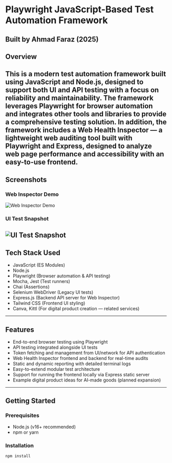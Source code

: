 # Playwright JavaScript-Based Test Automation Framework
**Built by Ahmad Faraz (2025)**
--
## Overview
This is a modern test automation framework built using JavaScript and Node.js, designed to support both UI and API testing with a focus on reliability and maintainability. The framework leverages Playwright for browser automation and integrates other tools and libraries to provide a comprehensive testing solution.
In addition, the framework includes a **Web Health Inspector** — a lightweight web auditing tool built with Playwright and Express, designed to analyze web page performance and accessibility with an easy-to-use frontend.
---
## Screenshots
### Web Inspector Demo
![Web Inspector Demo](img/web-inspector-git-img.PNG)
### UI Test Snapshot
![UI Test Snapshot](img/web-inspector-snapshot-1-ui-test.PNG)
---
## Tech Stack Used

- JavaScript (ES Modules)
- Node.js
- Playwright (Browser automation & API testing)
- Mocha, Jest (Test runners)
- Chai (Assertions)
- Selenium WebDriver (Legacy UI tests)
- Express.js (Backend API server for Web Inspector)
- Tailwind CSS (Frontend UI styling)
- Canva, Kittl (For digital product creation — related services)

---

## Features

- End-to-end browser testing using Playwright
- API testing integrated alongside UI tests
- Token fetching and management from UI/network for API authentication
- Web Health Inspector frontend and backend for real-time audits
- Static and dynamic reporting with detailed terminal logs
- Easy-to-extend modular test architecture
- Support for running the frontend locally via Express static server
- Example digital product ideas for AI-made goods (planned expansion)

---

## Getting Started

### Prerequisites

- Node.js (v16+ recommended)
- npm or yarn

### Installation

```bash
npm install
```
